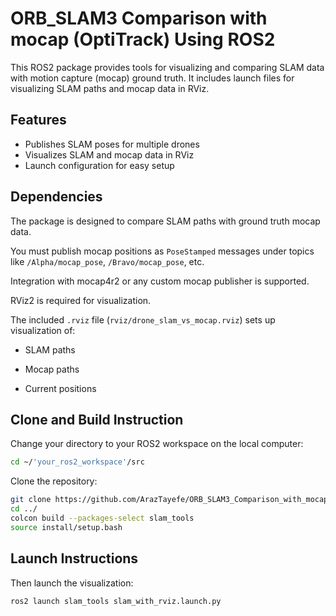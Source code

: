 # ORB_SLAM3 Comparison with mocap (OptiTrack) Using ROS2

This ROS2 package provides tools for visualizing and comparing SLAM data with motion capture (mocap) ground truth. It includes launch files for visualizing SLAM paths and mocap data in RViz.

## Features

- Publishes SLAM poses for multiple drones
- Visualizes SLAM and mocap data in RViz
- Launch configuration for easy setup

## Dependencies

The package is designed to compare SLAM paths with ground truth mocap data.

You must publish mocap positions as `PoseStamped` messages under topics like `/Alpha/mocap_pose`, `/Bravo/mocap_pose`, etc.

Integration with mocap4r2 or any custom mocap publisher is supported.

RViz2 is required for visualization.

The included `.rviz` file (`rviz/drone_slam_vs_mocap.rviz`) sets up visualization of:

  - SLAM paths

  - Mocap paths

  - Current positions

## Clone and Build Instruction
Change your directory to your ROS2 workspace on the local computer:

```bash
cd ~/'your_ros2_workspace'/src
```
Clone the repository:

```bash
git clone https://github.com/ArazTayefe/ORB_SLAM3_Comparison_with_mocap_on_ROS2
cd ../
colcon build --packages-select slam_tools
source install/setup.bash
```

## Launch Instructions

Then launch the visualization:

```bash
ros2 launch slam_tools slam_with_rviz.launch.py
```
